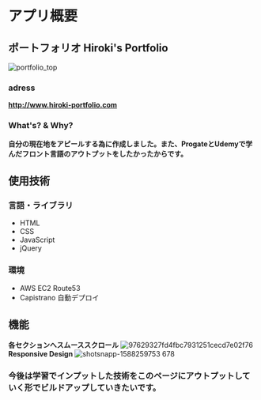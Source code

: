 # アプリ概要
## ポートフォリオ Hiroki's Portfolio
![portfolio_top](https://user-images.githubusercontent.com/61179665/80733083-2ef5fa80-8b48-11ea-8b28-34a7e49c48e9.jpg)
### adress
**http://www.hiroki-portfolio.com**
### What's? & Why?
**自分の現在地をアピールする為に作成しました。また、ProgateとUdemyで学んだフロント言語のアウトプットをしたかったからです。**
## 使用技術
### 言語・ライブラリ
- HTML
- CSS
- JavaScript
- jQuery
### 環境
- AWS EC2 Route53
- Capistrano 自動デプロイ
## 機能
**各セクションへスムーススクロール**
![97629327fd4fbc7931251cecd7e02f76](https://user-images.githubusercontent.com/61179665/83655575-8d0b7700-a5f9-11ea-8c24-d2820ff88cff.jpg)
**Responsive Design**
![shotsnapp-1588259753 678](https://user-images.githubusercontent.com/61179665/80731052-5a2b1a80-8b45-11ea-989e-da32b9e01809.png)
### 今後は学習でインプットした技術をこのページにアウトプットしていく形でビルドアップしていきたいです。
